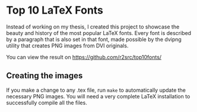 Top 10 LaTeX Fonts
==================

Instead of working on my thesis, I created this project to showcase the beauty and history of the most popular LaTeX fonts. Every font is described by a paragraph that is also set in that font, made possible by the dvipng utility that creates PNG images from DVI originals.

You can view the result on https://github.com/r2src/top10fonts/

Creating the images
-------------------

If you make a change to any .tex file, run `make` to automatically update the necessary PNG images. You will need a very complete LaTeX installation to successfully compile all the files.

